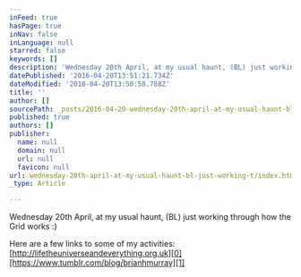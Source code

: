 ```yaml
---
inFeed: true
hasPage: true
inNav: false
inLanguage: null
starred: false
keywords: []
description: 'Wednesday 20th April, at my usual haunt, (BL) just working through how the Grid works :)'
datePublished: '2016-04-20T13:51:21.734Z'
dateModified: '2016-04-20T13:50:58.788Z'
title: ''
author: []
sourcePath: _posts/2016-04-20-wednesday-20th-april-at-my-usual-haunt-bl-just-working-t.md
published: true
authors: []
publisher:
  name: null
  domain: null
  url: null
  favicon: null
url: wednesday-20th-april-at-my-usual-haunt-bl-just-working-t/index.html
_type: Article

---
```

Wednesday 20th April, at my usual haunt, (BL) just working through how the Grid works :)

Here are a few links to some of my activities: [http://lifetheuniverseandeverything.org.uk][0][https://www.tumblr.com/blog/brianhmurray][1]

[0]: http://lifetheuniverseandeverything.org.uk/
[1]: https://www.tumblr.com/blog/brianhmurray